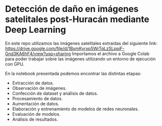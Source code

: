 # Detección de daño en imágenes satelitales post-Huracán mediante Deep Learning

En este repo utilizamos las imágenes satelitales extraidas del siguiente link: https://drive.google.com/file/d/1BxmKyrxp5WrTqLzSLppiF-Gnd3KA6hF4/view?usp=sharing
Importamos el archivo a Google Colab para poder trabajar sobre las imágenes utilizando un entorno de ejecución con GPU.

En la notebook presentada podemos encontrar las distintas etapas:
  - Extracción de datos.
  - Observación de imágenes.
  - Confección de dataset y análisis de datos.
  - Procesamiento de datos.
  - Aumentación de datos.
  - Elaboración y entrenamiento de modelos de redes neuronales.
  - Evaluación de modelos.
  - Análisis de resultados.
